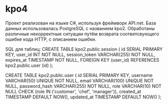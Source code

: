 # kpo4
Проект реализован на языке C#, используя фреймворк API.net. База данных использовалась PostgreSQL с названием kpo2. Обработаны различные некорректные ситуации путём возврата соответсвующего ошибке кода HTTP, с описанием ошибки.

SQL для таблиц:
CREATE TABLE kpo2.public.session (
    id SERIAL PRIMARY KEY,
    user_id INT NOT NULL,
    session_token VARCHAR(255) NOT NULL,
    expires_at TIMESTAMP NOT NULL,
    FOREIGN KEY (user_id) REFERENCES kpo2.public.user (id)
);

CREATE TABLE kpo2.public.user (
    id SERIAL PRIMARY KEY,
    username VARCHAR(50) UNIQUE NOT NULL,
    email VARCHAR(100) UNIQUE NOT NULL,
    password_hash VARCHAR(255) NOT NULL,
    role VARCHAR(10) NOT NULL CHECK (role IN ('customer', 'chef', 'manager')),
    created_at TIMESTAMP DEFAULT NOW(),
    updated_at TIMESTAMP DEFAULT NOW()
);
